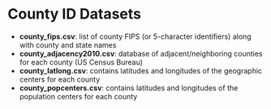 # County ID Datasets

- **county_fips.csv**: list of county FIPS (or 5-character identifiers) along with county and state names
- **county_adjacency2010.csv**: database of adjacent/neighboring counties for each county (US Census Bureau)
- **county_latlong.csv**: contains latitudes and longitudes of the geographic centers for each county
- **county_popcenters.csv**: contains latitudes and longitudes of the population centers for each county